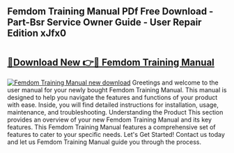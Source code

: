 ## Femdom Training Manual PDf Free Download - Part-Bsr Service Owner Guide - User Repair Edition xJfx0

# <h2><a href="http://bc63110.oget.top/?id=Femdom+Training+Manual">🔗Download New 👉🔴 Femdom Training Manual</a></h2>

[![Femdom Training Manual new download](https://i.imgur.com/5g1atiW.png)](http://bc63110.oget.top/?id=Femdom+Training+Manual)
Greetings and welcome to the user manual for your newly bought Femdom Training Manual. This manual is designed to help you navigate the features and functions of your product with ease. Inside, you will find detailed instructions for installation, usage, maintenance, and troubleshooting. Understanding the Product This section provides an overview of your new Femdom Training Manual and its key features. This Femdom Training Manual features a comprehensive set of features to cater to your specific needs. Let's Get Started! Contact us today and let us Femdom Training Manual guide you through the process.
